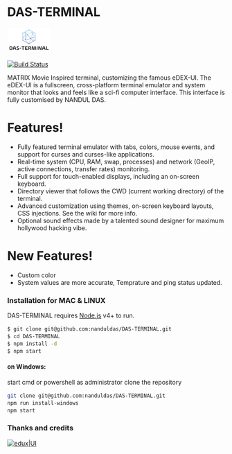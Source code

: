 # DAS-TERMINAL

[![edux|UI](https://raw.githubusercontent.com/nanduldas/DAS-TERMINAL/main/media/logo.png)](https://nodesource.com/products/nsolid)

[![Build Status](https://travis-ci.org/joemccann/dillinger.svg?branch=master)](https://github.com/nanduldas/DAS-TERMINAL)

MATRIX Movie Inspired terminal, customizing the famous eDEX-UI. The eDEX-UI is a fullscreen, cross-platform terminal emulator and system monitor that looks and feels like a sci-fi computer interface. This interface is fully customised by NANDUL DAS.

# Features!
- Fully featured terminal emulator with tabs, colors, mouse events, and support for curses and curses-like applications.
- Real-time system (CPU, RAM, swap, processes) and network (GeoIP, active connections, transfer rates) monitoring.
- Full support for touch-enabled displays, including an on-screen keyboard.
- Directory viewer that follows the CWD (current working directory) of the terminal.
- Advanced customization using themes, on-screen keyboard layouts, CSS injections. See the wiki for more info.
- Optional sound effects made by a talented sound designer for maximum hollywood hacking vibe.
# New Features!
  - Custom color
  - System values are more accurate, Temprature and ping status updated.


### Installation for MAC & LINUX

DAS-TERMINAL requires [Node.js](https://nodejs.org/) v4+ to run.


```sh
$ git clone git@github.com:nanduldas/DAS-TERMINAL.git
$ cd DAS-TERMINAL
$ npm install -d
$ npm start
```
#### on Windows:

start cmd or powershell as administrator
clone the repository
```sh
git clone git@github.com:nanduldas/DAS-TERMINAL.git
npm run install-windows
npm start
```
### Thanks and credits
[![edux|UI](https://raw.githubusercontent.com/GitSquared/edex-ui/master/media/logo.png)]()



